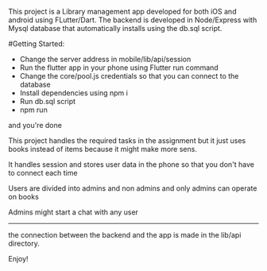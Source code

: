 This project is a Library management app developed for both iOS and android using FLutter/Dart.
The backend is developed in Node/Express with Mysql database that automatically installs using the db.sql script.

#Getting Started:

- Change the server address in mobile/lib/api/session
- Run the flutter app in your phone using Flutter run command
- Change the core/pool.js credentials so that you can connect to the database
- Install dependencies using npm i
- Run db.sql script
- npm run

and you're done

This project handles the required tasks in the assignment but it just uses books instead of items because it might make more sens.

It handles session and stores user data in the phone so that you don't have to connect each time

Users are divided into admins and non admins and only admins can operate on books

Admins might start a chat with any user

------

the connection between the backend and the app is made in the lib/api directory.

Enjoy!  
